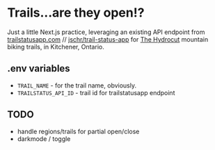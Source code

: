 # Trails...are they open!?

Just a little Next.js practice, leveraging an existing API endpoint from [trailstatusapp.com](https://trailstatusapp.com/) // [jschr/trail-status-app](https://github.com/jschr/trail-status-app) for [The Hydrocut](https://www.thehydrocut.ca/) mountain biking trails, in Kitchener, Ontario.

## .env variables
- `TRAIL_NAME` - for the trail name, obviously.
- `TRAILSTATUS_API_ID` - trail id for trailstatusapp endpoint

## TODO
- handle regions/trails for partial open/close
- darkmode / toggle
